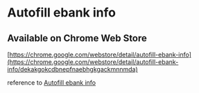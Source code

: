 # Autofill ebank info

## Available on Chrome Web Store
[https://chrome.google.com/webstore/detail/autofill-ebank-info](https://chrome.google.com/webstore/detail/autofill-ebank-info/dekakgokcdbnepfnaebhgkgackmnnmda)

reference to [Autofill ebank info](https://github.com/DerayGa/autofill_chrome_extension)  
